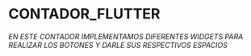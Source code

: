 # CONTADOR_FLUTTER

###### EN ESTE CONTADOR IMPLEMENTAMOS DIFERENTES WIDGETS PARA REALIZAR LOS BOTONES Y DARLE SUS RESPECTIVOS ESPACIOS 
